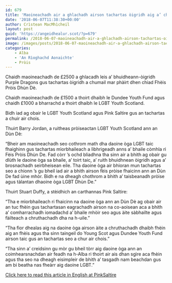 ```yaml
---
id: 679
title: 'Maoineachadh air a ghlachadh airson tachartas òigridh aig a’ chiad Fhèis Pròis Dhùn Dè'
date: '2018-06-07T11:38:30+00:00'
author: Crìstean MacMhìcheil
layout: post
guid: 'https://angeidhealur.scot/?p=679'
permalink: /2018-06-07-maoineachadh-air-a-ghlachadh-airson-tachartas-oigridh-aig-a-chiad-fheis-prois-dhun-de/
image: /images/posts/2018-06-07-maoineachadh-air-a-ghlachadh-airson-tachartas-oigridh-aig-a-chiad-fheis-proise-dhun-de.webp
categories:
    - Alba
    - 'An Rìoghachd Aonaichte'
    - Pròis
---
```


Chaidh maoineachadh de £2500 a ghlacadh leis a’ bhuidheann-òigridh Purple Dragons gus tachartas òigridh a chumail mar phàirt dhen chiad Fhèis Pròis Dhùn Dè.

Chaidh maoineachadh de £1500 a thoirt dhaibh le Dundee Youth Fund agus chaidh £1000 a bharrachd a thoirt dhaibh le LGBT Youth Scotland.

Bidh iad ag obair le LGBT Youth Scotland agus Pink Saltire gus an tachartas a chuir air chois.

Thuirt Barry Jordan, a ruitheas pròiseactan LGBT Youth Scotland ann an Dùn Dè:

“Bheir am maoineachadh seo cothrom math dha daoine òga LGBT taic fhaighinn gus tachartas mìorbhaileach a lìbhrigeadh anns a’ bhaile còmhla ri Fèis Pròis Dhùn De. Fad còrr ’s ochd bliadhna tha sinn air a bhith ag obair gu dlùth le daoine òga sa bhaile, a’ toirt taic, a’ ruith bhuidhnean òigridh agus a’ brosnachadh seirbheisean eile. Tha daoine òga air bhioran mun tachartas seo a chionn ’s gu bheil iad air a bhith airson fèis pròise fhaicinn ann an Dùn De fad ùine mhòr. Bidh e na dheagh chothrom a bhith a’ taisbeanadh pròise agus tàlantan dhaoine òga LGBT Dhùn De.”

Thuirt Stuart Duffy, a stèidhich an carthannas Pink Saltire:

“Tha e mìorbhaileach ri fhaicinn na daoine òga ann an Dùn Dè ag obair air an tuc fhèin gus tachartasan eagrachadh airson na co-aoisean aca a bhith a’ comharrachadh iomadachd a’ bhaile mhòir seo agus àite sàbhailte agus fàilteach a chruthachadh dha na h-uile.”

“Tha fìor dhealas aig na daoine òga airson àite a chruthachadh dhaibh fhèin aig an fhèis agus tha sinn taingeil do Young Scot agus Dundee Youth Fund airson taic gus an tachartas seo a chur air chois.”

“Tha sinn a’ creidsinn gu mòr gu bheil tòrr aig daoine òga ann an coimhearsnachdan air feadh na h-Alba ri thoirt air ais dhan sgìre aca fhèin agus tha seo na dheagh eisimpleir de bhith a’ tasgadh nam beachdan gus am bi beatha nas fheàrr aig daoine LGBT.”

 [Click here to read this article in English at PinkSaltire](https://pinksaltire.com/2018/06/02/young-people-to-be-at-the-heart-of-dundees-first-pride-event/)
